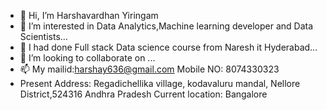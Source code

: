 - 👋 Hi, I’m Harshavardhan Yiringam
- 👀 I’m interested in Data Analytics,Machine learning developer and Data Scientists...
- 🌱 I had done Full stack Data science course from Naresh it Hyderabad...
- 💞️ I’m looking to collaborate on ...
- 📫 My mailid:harshay636@gmail.com  Mobile NO: 8074330323
-  Present Address:
        Regadichellika village, kodavaluru mandal,
        Nellore District,524316 Andhra Pradesh 
    Current location: Bangalore    

<!---
harsha11223/harsha11223 is a ✨ special ✨ repository because its `README.md` (this file) appears on your GitHub profile.
You can click the Preview link to take a look at your changes.
--->
